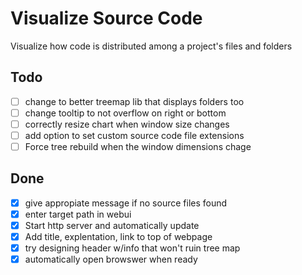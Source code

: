 
# Visualize Source Code

Visualize how code is distributed among a project's files and folders 

## Todo

- [ ] change to better treemap lib that displays folders too
- [ ] change tooltip to not overflow on right or bottom
- [ ] correctly resize chart when window size changes
- [ ] add option to set custom source code file extensions
- [ ] Force tree rebuild when the window dimensions chage

## Done

- [x] give appropiate message if no source files found
- [x] enter target path in webui
- [x] Start http server and automatically update
- [x] Add title, explentation, link to top of webpage
- [x] try designing header w/info that won't ruin tree map
- [x] automatically open browswer when ready
